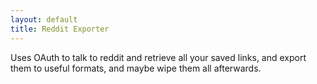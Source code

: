 ```yaml
---
layout: default
title: Reddit Exporter
---
```

Uses OAuth to talk to reddit and retrieve all your saved links, and export them to useful formats, and maybe wipe them all afterwards.
